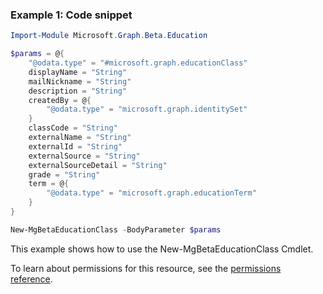 ### Example 1: Code snippet

```powershell
Import-Module Microsoft.Graph.Beta.Education

$params = @{
	"@odata.type" = "#microsoft.graph.educationClass"
	displayName = "String"
	mailNickname = "String"
	description = "String"
	createdBy = @{
		"@odata.type" = "microsoft.graph.identitySet"
	}
	classCode = "String"
	externalName = "String"
	externalId = "String"
	externalSource = "String"
	externalSourceDetail = "String"
	grade = "String"
	term = @{
		"@odata.type" = "microsoft.graph.educationTerm"
	}
}

New-MgBetaEducationClass -BodyParameter $params
```
This example shows how to use the New-MgBetaEducationClass Cmdlet.
To learn about permissions for this resource, see the [permissions reference](/graph/permissions-reference).

